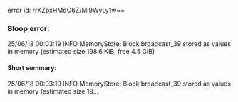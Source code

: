 error id: rrKZpxHMdO6Z/Mi9WyLy1w==
### Bloop error:

25/06/18 00:03:19 INFO MemoryStore: Block broadcast_39 stored as values in memory (estimated size 198.6 KiB, free 4.5 GiB)
#### Short summary: 

25/06/18 00:03:19 INFO MemoryStore: Block broadcast_39 stored as values in memory (estimated size 19...